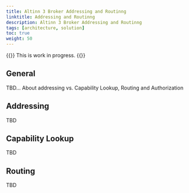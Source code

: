 ```yaml
---
title: Altinn 3 Broker Addressing and Routinng
linktitle: Addressing and Routinng
description: Altinn 3 Broker Addressing and Routinng
tags: [architecture, solution]
toc: true
weight: 50
---
```


{{<notice warning>}} <!-- info -->
This is work in progress.
{{</notice>}}


## General

TBD... About addressing vs. Capability Lookup, Routing and Authorization


## Addressing

TBD

## Capability Lookup
TBD

## Routing
TBD
